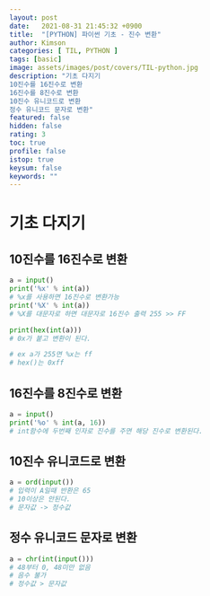 ```yaml
---
layout: post
date:   2021-08-31 21:45:32 +0900
title:  "[PYTHON] 파이썬 기초 - 진수 변환"
author: Kimson
categories: [ TIL, PYTHON ]
tags: [basic]
image: assets/images/post/covers/TIL-python.jpg
description: "기초 다지기
10진수를 16진수로 변환
16진수를 8진수로 변환
10진수 유니코드로 변환
정수 유니코드 문자로 변환"
featured: false
hidden: false
rating: 3
toc: true
profile: false
istop: true
keysum: false
keywords: ""
---
```


# 기초 다지기

## 10진수를 16진수로 변환

```python
a = input()
print('%x' % int(a))
# %x를 사용하면 16진수로 변환가능
print('%X' % int(a))
# %X를 대문자로 하면 대문자로 16진수 출력 255 >> FF

print(hex(int(a)))
# 0x가 붙고 변환이 된다.

# ex a가 255면 %x는 ff
# hex()는 0xff
```

## 16진수를 8진수로 변환

```python
a = input()
print('%o' % int(a, 16))
# int함수에 두번째 인자로 진수를 주면 해당 진수로 변환된다.
```

## 10진수 유니코드로 변환

```python
a = ord(input())
# 입력이 A일때 반환은 65
# 10이상은 안된다.
# 문자값 -> 정수값
```

## 정수 유니코드 문자로 변환

```python
a = chr(int(input()))
# 48부터 0, 48미만 없음
# 음수 불가
# 정수값 > 문자값
```